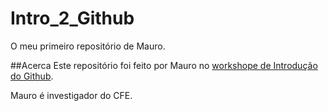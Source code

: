 # Intro_2_Github
O meu primeiro repositório de Mauro.

##Acerca
Este repositório foi feito por Mauro no [workshope de Introdução do Github](https://www.record.pt/).

Mauro é investigador do CFE.


